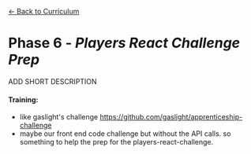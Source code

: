 [← Back to Curriculum](../)

# Phase 6 - *Players React Challenge Prep*

ADD SHORT DESCRIPTION

#### **Training:**
* like gaslight's challenge https://github.com/gaslight/apprenticeship-challenge
* maybe our front end code challenge but without the API calls. so something to help the prep for the players-react-challenge.

